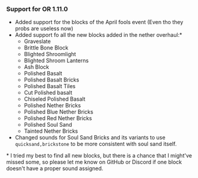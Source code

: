 ### Support for OR 1.11.0

- Added support for the blocks of the April fools event (Even tho they probs are useless now)
- Added support fo all the new blocks added in the nether overhaul:\*
    - Graveslate
    - Brittle Bone Block
    - Blighted Shroomlight
    - Blighted Shroom Lanterns
    - Ash Block
    - Polished Basalt
    - Polished Basalt Bricks
    - Polished Basalt Tiles
    - Cut Polished basalt
    - Chiseled Polished Basalt
    - Polished Nether Bricks
    - Polished Blue Nether Bricks
    - Polished Red Nether Bricks
    - Polished Soul Sand
    - Tainted Nether Bricks
- Changed sounds for Soul Sand Bricks and its variants to use `quicksand,brickstone` to be more consistent with soul sand itself.

\* I tried my best to find all new blocks, but there is a chance that I might've missed some, so please let me know on GitHub or Discord if one block doesn't have a proper sound assigned.